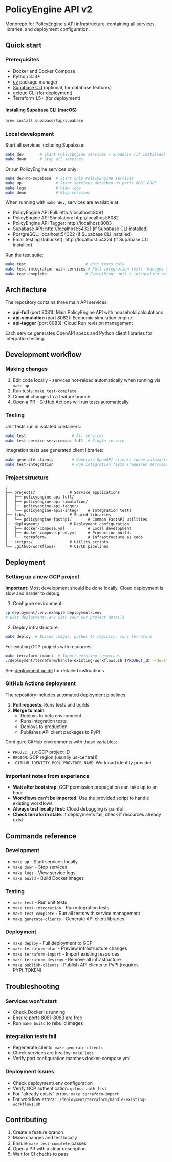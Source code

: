 # PolicyEngine API v2

Monorepo for PolicyEngine's API infrastructure, containing all services, libraries, and deployment configuration. 

## Quick start

### Prerequisites

- Docker and Docker Compose
- Python 3.13+
- [uv](https://docs.astral.sh/uv/) package manager
- [Supabase CLI](https://supabase.com/docs/guides/cli) (optional, for database features)
- gcloud CLI (for deployment)
- Terraform 1.5+ (for deployment)

#### Installing Supabase CLI (macOS)
```bash
brew install supabase/tap/supabase
```

### Local development

Start all services including Supabase:
```bash
make dev       # Start PolicyEngine services + Supabase (if installed)
make down      # Stop all services
```

Or run PolicyEngine services only:
```bash
make dev-no-supabase  # Start only PolicyEngine services
make up               # Start services detached on ports 8081-8083
make logs             # View logs
make down             # Stop services
```

When running with `make dev`, services are available at:
- PolicyEngine API Full: http://localhost:8081
- PolicyEngine API Simulation: http://localhost:8082
- PolicyEngine API Tagger: http://localhost:8083
- Supabase API: http://localhost:54321 (if Supabase CLI installed)
- PostgreSQL: localhost:54322 (if Supabase CLI installed)
- Email testing (Inbucket): http://localhost:54324 (if Supabase CLI installed)

Run the test suite:
```bash
make test                          # Unit tests only
make test-integration-with-services # Full integration tests (manages services automatically)
make test-complete                 # Everything: unit + integration tests
```

## Architecture

The repository contains three main API services:

- **api-full** (port 8081): Main PolicyEngine API with household calculations
- **api-simulation** (port 8082): Economic simulation engine  
- **api-tagger** (port 8083): Cloud Run revision management

Each service generates OpenAPI specs and Python client libraries for integration testing.

## Development workflow

### Making changes

1. Edit code locally - services hot-reload automatically when running via `make up`
2. Run tests: `make test-complete`
3. Commit changes to a feature branch
4. Open a PR - GitHub Actions will run tests automatically

### Testing

Unit tests run in isolated containers:
```bash
make test                    # All services
make test-service service=api-full  # Single service
```

Integration tests use generated client libraries:
```bash
make generate-clients        # Generate OpenAPI clients (done automatically by test commands)
make test-integration        # Run integration tests (requires services running)
```

### Project structure

```
/
├── projects/               # Service applications
│   ├── policyengine-api-full/
│   ├── policyengine-api-simulation/
│   ├── policyengine-api-tagger/
│   └── policyengine-apis-integ/    # Integration tests
├── libs/                   # Shared libraries
│   └── policyengine-fastapi/       # Common FastAPI utilities
├── deployment/             # Deployment configuration
│   ├── docker-compose.yml          # Local development
│   ├── docker-compose.prod.yml     # Production builds
│   └── terraform/                  # Infrastructure as code
├── scripts/                # Utility scripts
└── .github/workflows/      # CI/CD pipelines
```

## Deployment

### Setting up a new GCP project

**Important**: Most development should be done locally. Cloud deployment is slow and harder to debug.

1. Configure environment:
```bash
cp deployment/.env.example deployment/.env
# Edit deployment/.env with your GCP project details
```

2. Deploy infrastructure:
```bash
make deploy  # Builds images, pushes to registry, runs terraform
```

For existing GCP projects with resources:
```bash
make terraform-import  # Import existing resources
./deployment/terraform/handle-existing-workflows.sh $PROJECT_ID --delete  # Handle workflows
```

See [deployment guide](deployment/DEPLOYMENT_GUIDE.md) for detailed instructions.

### GitHub Actions deployment

The repository includes automated deployment pipelines:

1. **Pull requests**: Runs tests and builds
2. **Merge to main**: 
   - Deploys to beta environment
   - Runs integration tests
   - Deploys to production
   - Publishes API client packages to PyPI

Configure GitHub environments with these variables:
- `PROJECT_ID`: GCP project ID
- `REGION`: GCP region (usually us-central1)
- `_GITHUB_IDENTITY_POOL_PROVIDER_NAME`: Workload identity provider

### Important notes from experience

- **Wait after bootstrap**: GCP permission propagation can take up to an hour
- **Workflows can't be imported**: Use the provided script to handle existing workflows
- **Always test locally first**: Cloud debugging is painful
- **Check terraform state**: If deployments fail, check if resources already exist

## Commands reference

### Development
- `make up` - Start services locally
- `make down` - Stop services
- `make logs` - View service logs
- `make build` - Build Docker images

### Testing
- `make test` - Run unit tests
- `make test-integration` - Run integration tests
- `make test-complete` - Run all tests with service management
- `make generate-clients` - Generate API client libraries

### Deployment
- `make deploy` - Full deployment to GCP
- `make terraform-plan` - Preview infrastructure changes
- `make terraform-import` - Import existing resources
- `make terraform-destroy` - Remove all infrastructure
- `make publish-clients` - Publish API clients to PyPI (requires PYPI_TOKEN)

## Troubleshooting

### Services won't start
- Check Docker is running
- Ensure ports 8081-8083 are free
- Run `make build` to rebuild images

### Integration tests fail
- Regenerate clients: `make generate-clients`
- Check services are healthy: `make logs`
- Verify port configuration matches docker-compose.yml

### Deployment issues
- Check deployment/.env configuration
- Verify GCP authentication: `gcloud auth list`
- For "already exists" errors: `make terraform-import`
- For workflow errors: `./deployment/terraform/handle-existing-workflows.sh`

## Contributing

1. Create a feature branch
2. Make changes and test locally
3. Ensure `make test-complete` passes
4. Open a PR with a clear description
5. Wait for CI checks to pass